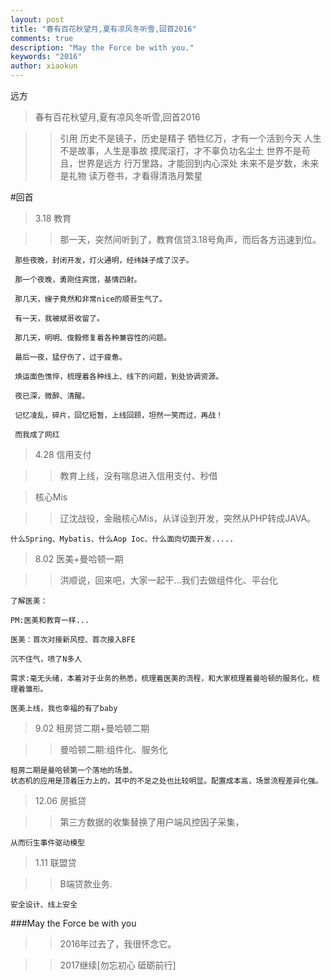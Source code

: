 ```yaml
---
layout: post
title: "春有百花秋望月,夏有凉风冬听雪,回首2016"
comments: true
description: "May the Force be with you."
keywords: "2016"
author: xiaokun
---
```


远方

>春有百花秋望月,夏有凉风冬听雪,回首2016

>>引用
历史不是镜子，历史是精子
牺牲亿万，才有一个活到今天
人生不是故事，人生是事故
摸爬滚打，才不辜负功名尘土
世界不是苟且，世界是远方
行万里路，才能回到内心深处
未来不是岁数，未来是礼物
读万卷书，才看得清浩月繁星

#回首

>3.18 教育

>>   那一天，突然间听到了，教育信贷3.18号角声，而后各方迅速到位。

     那些夜晚，封闭开发，灯火通明，经纬妹子成了汉子。

     那一个夜晚，勇刚住宾馆，基情四射。

     那几天，嫂子竟然和非常nice的顺哥生气了。

     有一天，我被斌哥收留了。

     那几天，明明、俊毅修复着各种兼容性的问题。

     最后一夜，猛仔伤了，过于疲惫。     

     焕运面色憔悴，梳理着各种线上、线下的问题，到处协调资源。

     夜已深，微醉、清醒。

     记忆凌乱，碎片，回忆短暂，上线回顾，坦然一笑而过，再战！

     而我成了网红

>4.28 信用支付

>>  教育上线，没有喘息进入信用支付、秒借

>核心Mis

>>  辽沈战役，金融核心Mis，从详设到开发，突然从PHP转成JAVA。

    什么Spring、Mybatis、什么Aop Ioc、什么面向切面开发.....

>8.02 医美+曼哈顿一期

>>  洪顺说，回来吧，大家一起干...我们去做组件化、平台化

    了解医美：

    PM:医美和教育一样...
 
    医美：首次对接新风控、首次接入BFE

    沉不住气，喷了N多人

    需求:毫无头绪，本着对于业务的熟悉，梳理着医美的流程，和大家梳理着曼哈顿的服务化，梳理着雏形。

    医美上线，我也幸福的有了baby

>9.02 租房贷二期+曼哈顿二期

>>  曼哈顿二期:组件化、服务化

    租房二期是曼哈顿第一个落地的场景。
    状态机的应用是顶着压力上的，其中的不足之处也比较明显。配置成本高，场景流程差异化强。

>12.06 房抵贷

>> 第三方数据的收集替换了用户端风控因子采集，

    从而衍生事件驱动模型


>1.11 联盟贷

>> B端贷款业务.

    安全设计、线上安全


###May the Force be with you

>>2016年过去了，我很怀念它。

>>2017继续[勿忘初心 砥砺前行]


